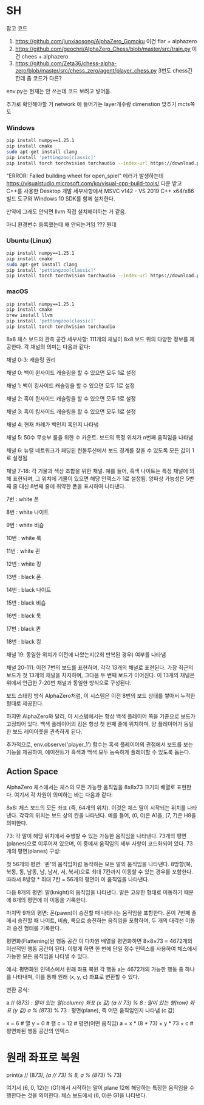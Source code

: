 # SH

참고 코드 
1. https://github.com/junxiaosong/AlphaZero_Gomoku 이건 fiar + alphazero
2. https://github.com/geochri/AlphaZero_Chess/blob/master/src/train.py 이건 chees + alphazero
3. https://github.com/Zeta36/chess-alpha-zero/blob/master/src/chess_zero/agent/player_chess.py
3번도 chess긴 한데 좀 코드가 다른?



env.py는 현재는 안 쓰는데 코드 보려고 넣어둠.

추가로 확인해야할 거 network 에 들어가는 layer개수랑 dimenstion 맞추기
mcts쪽도 


### Windows
```bash
pip install numpy==1.25.1
pip install cmake
sudo apt-get install clang
pip install 'pettingzoo[classic]'
pip install torch torchvision torchaudio --index-url https://download.pytorch.org/whl/cu118
```


"ERROR: Failed building wheel for open_spiel" 에러가 발생하는데
https://visualstudio.microsoft.com/ko/visual-cpp-build-tools/
다운 받고 C++를 사용한 Desktop 개발 세부사항에서 MSVC v142 - VS 2019 C++ x64/x86 빌드 도구와 Windows 10 SDK를 함께 설치한다.

만약에 그래도 안되면 llvm 직접 설치해야하는 거 같음. 

아니 환경변수 등록했는데 왜 안되는거임 ???  뭔데 


### Ubuntu (Linux)
```bash
pip install numpy==1.25.1
pip install cmake
sudo apt-get install clang
pip install 'pettingzoo[classic]'
pip install torch torchvision torchaudio --index-url https://download.pytorch.org/whl/cu118
```

### macOS
```bash
pip install numpy==1.25.1
pip install cmake
brew install llvm
pip install 'pettingzoo[classic]'
pip install torch torchvision torchaudio

```


8x8 체스 보드의 관측 공간 세부사항:
111개의 채널이 8x8 보드 위의 다양한 정보를 제공한다. 각 채널의 의미는 다음과 같다:

채널 0-3: 캐슬링 권리

채널 0: 백이 퀸사이드 캐슬링을 할 수 있으면 모두 1로 설정

채널 1: 백이 킹사이드 캐슬링을 할 수 있으면 모두 1로 설정

채널 2: 흑이 퀸사이드 캐슬링을 할 수 있으면 모두 1로 설정

채널 3: 흑이 킹사이드 캐슬링을 할 수 있으면 모두 1로 설정

채널 4: 현재 차례가 백인지 흑인지 나타냄

채널 5: 50수 무승부 룰을 위한 수 카운트. 보드의 특정 위치가 n번째 움직임을 나타냄

채널 6: 뉴럴 네트워크가 패딩된 컨볼루션에서 보드 경계를 찾을 수 있도록 모든 값이 1로 설정됨

채널 7-18: 각 기물과 색상 조합을 위한 채널. 예를 들어, 흑색 나이트는 특정 채널에 의해 표현되며, 그 위치에 기물이 있으면 해당 인덱스가 1로 설정됨.
앙파상 가능성은 5번째 줄 대신 8번째 줄에 취약한 폰을 표시하여 나타낸다.

7번 : white 폰

8번 : white 나이트

9번 : white 비숍

10번 : white 룩

11번 : white 퀸

12번 : white 킹

13번 : black 폰

14번 : black 나이트

15번 : black 비숍

16번 : black 룩

17번 : black 퀸

18번 : black 킹 


채널 19: 동일한 위치가 이전에 나왔는지(2회 반복된 경우) 여부를 나타냄

채널 20-111: 이전 7번의 보드를 표현하며, 각각 13개의 채널로 표현된다. 가장 최근의 보드가 첫 13개의 채널을 차지하며, 그다음 두 번째 보드가 이어진다. 이 13개의 채널은 위에서 언급한 7-20번 채널과 동일한 방식으로 구성된다.

보드 스태킹 방식
AlphaZero처럼, 이 시스템은 이전 8번의 보드 상태를 쌓아서 누적한 형태로 제공한다.

하지만 AlphaZero와 달리, 이 시스템에서는 항상 백색 플레이어 쪽을 기준으로 보드가 고정되어 있다. 백색 플레이어의 킹은 항상 첫 번째 줄에 위치하며, 양 플레이어가 동일한 보드 레이아웃을 관측하게 된다.

추가적으로, env.observe('player_1') 함수는 흑색 플레이어의 관점에서 보드를 보는 기능을 제공하여, 에이전트가 흑색과 백색 모두 능숙하게 플레이할 수 있도록 돕는다.

##  Action Space
AlphaZero 체스에서는 체스의 모든 가능한 움직임을 8x8x73 크기의 배열로 표현한다. 여기서 각 차원이 의미하는 바는 다음과 같다:

8x8: 체스 보드의 모든 좌표 (즉, 64개의 위치). 이것은 체스 말이 시작되는 위치를 나타낸다.
각각의 위치는 보드 상의 칸을 나타낸다. 예를 들어, (0, 0)은 A1을, (7, 7)은 H8을 의미한다.

73: 각 말이 해당 위치에서 수행할 수 있는 가능한 움직임을 나타낸다. 73개의 평면(planes)으로 이루어져 있으며, 이 중에서 움직임의 세부 사항이 코드화되어 있다.
73개의 평면(planes) 구성:

첫 56개의 평면: '퀸'의 움직임처럼 동작하는 모든 말의 움직임을 나타낸다.
8방향(북, 북동, 동, 남동, 남, 남서, 서, 북서)으로 최대 7칸까지 이동할 수 있는 경우를 포함한다.
따라서 8방향 * 최대 7칸 = 56개의 평면이 이 움직임을 나타낸다.

다음 8개의 평면: 말(knight)의 움직임을 나타낸다.
말은 고유한 형태로 이동하기 때문에 8개의 평면에 이 이동을 기록한다.

마지막 9개의 평면: 폰(pawn)이 승진할 때 나타나는 움직임을 포함한다.
폰이 7번째 줄에서 승진할 때 나이트, 비숍, 룩으로 승진하는 움직임을 포함하며, 두 개의 대각선 이동과 승진 형태를 기록한다.

평면화(Flattening)된 행동 공간
이 다차원 배열을 평면화하면 8×8×73 = 4672개의 이산적인 행동 공간이 된다. 이렇게 하면 한 번에 단일 정수 인덱스를 사용하여 체스에서 가능한 모든 움직임을 나타낼 수 있다.

예시: 평면화된 인덱스에서 원래 좌표 복원
각 행동 a는 4672개의 가능한 행동 중 하나를 나타내며, 이를 통해 원래 (x, y, c) 좌표로 변환할 수 있다.


변환 공식:

a // (8*73) : 말이 있는 열(column) 좌표 (x 값)
(a // 73) % 8 : 말이 있는 행(row) 좌표 (y 값)
a % (8*73) % 73 : 평면(plane), 즉 어떤 움직임인지 나타냄 (c 값)

x = 6  # 열
y = 0  # 행
c = 12 # 평면(어떤 움직임)
a = x * (8 * 73) + y * 73 + c  # 평면화된 행동 공간의 인덱스

# 원래 좌표로 복원
print(a // (8*73), (a // 73) % 8, a % (8*73) % 73)

여기서 (6, 0, 12)는 (G1)에서 시작하는 말이 plane 12에 해당하는 특정한 움직임을 수행한다는 것을 의미한다. 
체스 보드에서 (6, 0)은 G1을 나타낸다.